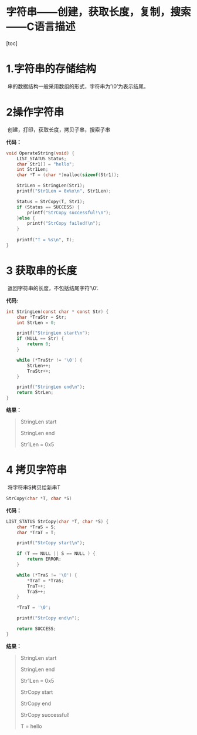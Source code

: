 # 字符串——创建，获取长度，复制，搜索——C语言描述

[toc]

# 1.字符串的存储结构

​	串的数据结构一般采用数组的形式，字符串为’\0’为表示结尾。

# 2操作字符串

​     创建，打印，获取长度，拷贝子串，搜索子串

**代码：**

```c
void OperateString(void) {
	LIST_STATUS Status;
	char Str1[] = "hello";
	int Str1Len;
	char *T = (char *)malloc(sizeof(Str1));

	Str1Len = StringLen(Str1);
	printf("Str1Len = 0x%x\n", Str1Len);

	Status = StrCopy(T, Str1);
	if (Status == SUCCESS) {
		printf("StrCopy successful!\n");
	}else {
		printf("StrCopy failed!\n");
	}
	
	printf("T = %s\n", T);
}
```

# 3 获取串的长度

​     返回字符串的长度，不包括结尾字符’\0’.

**代码:**

```c
int StringLen(const char * const Str) {
	char *TraStr = Str;
	int StrLen = 0;

	printf("StringLen start\n");
	if (NULL == Str) {
		return 0;	
	}

	while (*TraStr != '\0') {
		StrLen++;
		TraStr++;
	}	

	printf("StringLen end\n");	
	return StrLen;
}
```

**结果：**

> StringLen start
>
> StringLen end
>
> Str1Len = 0x5



# 4 拷贝字符串

​		将字符串S拷贝给新串T

```c
StrCopy(char *T, char *S)
```



**代码：**

```c
LIST_STATUS StrCopy(char *T, char *S) {
	char *TraS = S;
	char *TraT = T;

	printf("StrCopy start\n");

	if (T == NULL || S == NULL ) {
		return ERROR;	
	}

	while (*TraS != '\0') {
		*TraT = *TraS;
		TraT++;
		TraS++;
	}

	*TraT = '\0';

	printf("StrCopy end\n");

	return SUCCESS;
}
```

**结果：**

> StringLen start
>
> StringLen end
>
> Str1Len = 0x5
>
> StrCopy start
>
> StrCopy end
>
> StrCopy successful!
>
> T = hello
